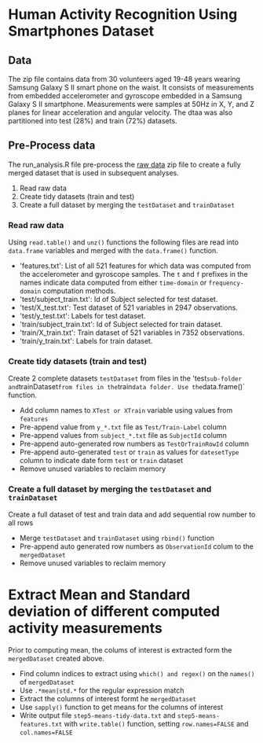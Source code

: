 Human Activity Recognition Using Smartphones Dataset
===========

Data
-----------

The zip file contains data from 30 volunteers aged 19-48 years wearing Samsung Galaxy S II smart phone on the waist. It consists of measurements from embedded accelerometer and gyroscope embedded in a Samsung Galaxy S II smartphone. Measurements were samples at 50Hz in X, Y, and Z planes for linear acceleration and angular velocity.  The dtaa was also partitioned into test (28%) and train (72%) datasets.

Pre-Process data
-----------

The run_analysis.R file pre-process the [raw data](https://d396qusza40orc.cloudfront.net/getdata%2Fprojectfiles%2FUCI%20HAR%20Dataset.zip) zip file to create a fully merged dataset that is used in subsequent analyses.

1. Read raw data
1. Create tidy datasets (train and test) 
1. Create a full dataset by merging the `testDataset` and `trainDataset`

### Read raw data
Using `read.table()` and `unz()` functions the following files are read into `data.frame` variables and  merged with the `data.frame()` function.
* 'features.txt': List of all 521 features for which data was computed from the accelerometer and gyroscope samples. The `t` and `f` prefixes in the names indicate data computed from either `time-domain` or `frequency-domain` computation methods.
* 'test/subject_train.txt': Id of Subject selected for test dataset. 
* 'test/X_test.txt': Test dataset of 521 variables in 2947 observations.
* 'test/y_test.txt': Labels for test dataset.
* 'train/subject_train.txt': Id of Subject selected for train dataset. 
* 'train/X_train.txt': Train dataset of 521 variables in 7352 observations.
* 'train/y_train.txt': Labels for train dataset.

### Create tidy datasets (train and test)
Create 2 complete datasets `testDataset` from files in the 'test` sub-folder and `trainDataset` from files in the `train` data folder. Use the `data.frame()` function.
* Add column names to `XTest or XTrain` variable using values from `features`
* Pre-append value from `y_*.txt` file as `Test/Train-Label` column
* Pre-append values from `subject_*.txt` file as `SubjectId` column
* Pre-append auto-generated row numbers as `TestOrTrainRowId` column
* Pre-append auto-generated `test` or `train` as values for `datesetType` column to indicate date form `test` or `train` dataset
* Remove unused variables to reclaim memory

### Create a full dataset by merging the `testDataset` and `trainDataset`
Create a full dataset of test and train data and add sequential row number to all rows
* Merge `testDataset` and `trainDataset` using `rbind()` function
* Pre-append auto generated row numbers as `ObservationId` colum to the `mergedDataset`
* Remove unused variables to reclaim memory

Extract Mean and Standard deviation of different computed activity measurements
====================
Prior to computing mean, the colums of interest is extracted form the `mergedDataset` created above.
* Find column indices to extract using `which() and regex()` on the `names()` of `mergedDataset`
* Use `.*mean|std.*` for the regular expression match
* Extract the columns of interest formt he `mergedDataset`
* Use `sapply()` function to get means for the columns of interest
* Write output file `step5-means-tidy-data.txt` and `step5-means-features.txt` with `write.table()` function, setting `row.names=FALSE` and `col.names=FALSE`
